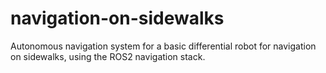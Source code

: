 # navigation-on-sidewalks
Autonomous navigation system for a basic differential robot for navigation on sidewalks, using the ROS2 navigation stack.
